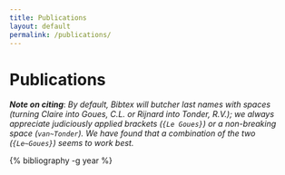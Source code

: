 ```yaml
---
title: Publications
layout: default
permalink: /publications/
---
```


# Publications

***Note on citing***:
*By default, Bibtex will butcher last names with spaces (turning Claire into Goues,
C.L. or Rijnard into Tonder, R.V.); we always appreciate judiciously applied brackets (`{Le Goues}`) or a
non-breaking space (`van~Tonder`). We have found that a combination of the two
(`{Le~Goues}`) seems to work best.*

{% bibliography -g year %}
